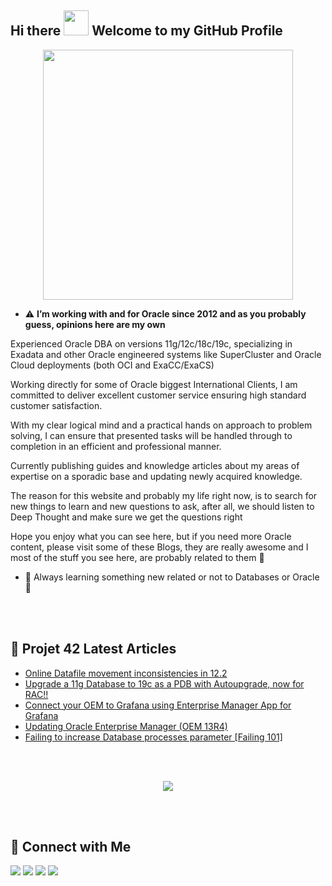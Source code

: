 
<!--
**Project-42/Project-42** is a ✨ _special_ ✨ repository because its `README.md` (this file) appears on your GitHub profile.

Here are some ideas to get you started:

- 🔭 I’m currently working on ...
- 🌱 I’m currently learning ...
- 👯 I’m looking to collaborate on ...
- 🤔 I’m looking for help with ...
- 💬 Ask me about ...
- 📫 How to reach me: ...
- 😄 Pronouns: ...
- ⚡ Fun fact: ...
-->




## Hi there <img src="https://raw.githubusercontent.com/nakulbhati/nakulbhati/master/contain/Hi.gif" width="40px"> Welcome to my GitHub Profile</h2>


<p align="center">
<a href="https://project42.site/" target="_blank"><img src=https://i1.wp.com/project42.site/wp-content/uploads/2020/08/dont-panic-website-font.png?resize=1024%2C1024&ssl=1" width="400"/></a>

- :warning: **I’m working with and for Oracle since 2012 and as you probably guess, opinions here are my own**

Experienced Oracle DBA on versions 11g/12c/18c/19c, specializing in Exadata and other Oracle engineered systems like SuperCluster and Oracle Cloud deployments (both OCI and ExaCC/ExaCS)

Working directly for some of Oracle biggest International Clients, I am committed to deliver excellent customer service ensuring high standard customer satisfaction.

With my clear logical mind and a practical hands on approach to problem solving, I can ensure that presented tasks will be handled through to completion in an efficient and professional manner.

Currently publishing guides and knowledge articles about my areas of expertise on a sporadic base and updating newly acquired knowledge.

The reason for this website and probably my life right now, is to search for new things to learn and new questions to ask, after all, we should listen to Deep Thought and make sure we get the questions right

Hope you enjoy what you can see here, but if you need more Oracle content, please visit some of these Blogs, they are really awesome and I most of the stuff you see here, are probably related to them 🙂



- 🌱 Always learning something new related or not to Databases or Oracle 🙂

<br/><br/>
## :newspaper: Projet 42 Latest Articles
<!-- BLOG-POST-LIST:START -->
- [Online Datafile movement inconsistencies in 12.2](https://project42.site/online-datafile-movement-inconsistencies-in-12-2/)
- [Upgrade a 11g Database to 19c as a PDB with Autoupgrade, now for RAC!!](https://project42.site/upgrade-a-11g-database-to-19c-as-a-pdb-with-autoupgrade-now-for-rac/)
- [Connect your OEM to Grafana using Enterprise Manager App for Grafana](https://project42.site/connect-your-oem-to-grafana-using-enterprise-manager-app-for-grafana/)
- [Updating Oracle Enterprise Manager (OEM 13R4)](https://project42.site/updating-oracle-enterprise-manager-oem-13r4/)
- [Failing to increase Database processes parameter [Failing 101]](https://project42.site/failing-to-increase-database-processes-parameter-failing-101/)
<!-- BLOG-POST-LIST:END -->

<br/><br/>
<p align="center"> 
<img src="https://github-readme-stats.vercel.app/api?username=project-42&show_icons=true&title_color=f80102&icon_color=d02024&custom_title=Project%2042's%20GitHub%20Stats" />
</p>

<br/><br/>
## :loudspeaker: Connect with Me
<p align="left">
<a href="https://project42.site/" target="_blank"><img src="https://img.shields.io/badge/-Project42-d02024?style=?style=flat-square&logo=Wordpress&logoColor=white"/></a>    
<a href="https://www.linkedin.com/in/victor-torres-m/" target="_blank"><img src="https://img.shields.io/badge/-Victor%20Torres-0077B5?style=?style=flat-square&logo=Linkedin&logoColor=white"/></a>
<a href="https://twitter.com/Solifugo/" target="_blank"><img src="https://img.shields.io/badge/-Victor%20Torres-1DA1F2?style=?style=flat-square&logo=Twitter&logoColor=white"/></a> 
<a href="https://dev.to/project42/" target="_blank"><img src="https://img.shields.io/badge/-Project42-000000?style=?style=flat-square&logo=dev.to&logoColor=white"/></a>  

